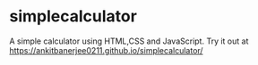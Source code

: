 # simplecalculator

A simple calculator using HTML,CSS and JavaScript.
Try it out at https://ankitbanerjee0211.github.io/simplecalculator/
